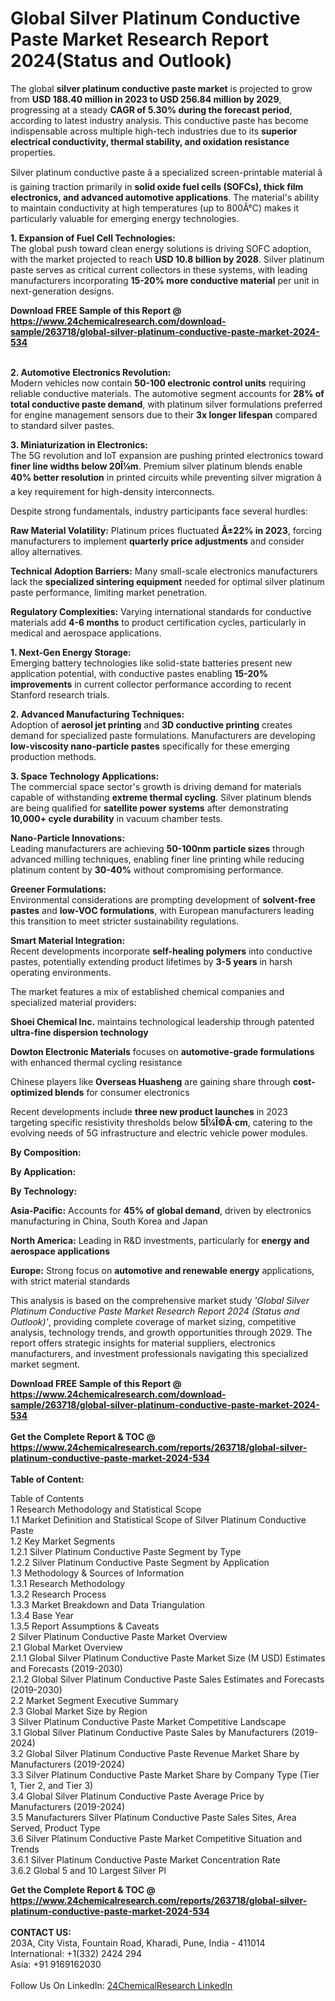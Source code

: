 <h1>Global Silver Platinum Conductive Paste Market Research Report 2024(Status and Outlook)</h1><p>The global <strong>silver platinum conductive paste market</strong> is projected to grow from <strong>USD 188.40 million in 2023 to USD 256.84 million by 2029</strong>, progressing at a steady <strong>CAGR of 5.30% during the forecast period</strong>, according to latest industry analysis. This conductive paste has become indispensable across multiple high-tech industries due to its <strong>superior electrical conductivity, thermal stability, and oxidation resistance</strong> properties.</p><p>Silver platinum conductive paste â a specialized screen-printable material â is gaining traction primarily in <strong>solid oxide fuel cells (SOFCs), thick film electronics, and advanced automotive applications</strong>. The material's ability to maintain conductivity at high temperatures (up to 800Â°C) makes it particularly valuable for emerging energy technologies.</p><p><strong>1. Expansion of Fuel Cell Technologies:</strong><br>
The global push toward clean energy solutions is driving SOFC adoption, with the market projected to reach <strong>USD 10.8 billion by 2028</strong>. Silver platinum paste serves as critical current collectors in these systems, with leading manufacturers incorporating <strong>15-20% more conductive material</strong> per unit in next-generation designs.</p><div><b>Download FREE Sample of this Report @ 
            <a href="https://www.24chemicalresearch.com/download-sample/263718/global-silver-platinum-conductive-paste-market-2024-534">
            https://www.24chemicalresearch.com/download-sample/263718/global-silver-platinum-conductive-paste-market-2024-534</a></b></div><br><p><strong>2. Automotive Electronics Revolution:</strong><br>
Modern vehicles now contain <strong>50-100 electronic control units</strong> requiring reliable conductive materials. The automotive segment accounts for <strong>28% of total conductive paste demand</strong>, with platinum silver formulations preferred for engine management sensors due to their <strong>3x longer lifespan</strong> compared to standard silver pastes.</p><p><strong>3. Miniaturization in Electronics:</strong><br>
The 5G revolution and IoT expansion are pushing printed electronics toward <strong>finer line widths below 20Î¼m</strong>. Premium silver platinum blends enable <strong>40% better resolution</strong> in printed circuits while preventing silver migration â a key requirement for high-density interconnects.</p><p>Despite strong fundamentals, industry participants face several hurdles:</p><p><strong>Raw Material Volatility:</strong> Platinum prices fluctuated <strong>Â±22% in 2023</strong>, forcing manufacturers to implement <strong>quarterly price adjustments</strong> and consider alloy alternatives.</p><p><strong>Technical Adoption Barriers:</strong> Many small-scale electronics manufacturers lack the <strong>specialized sintering equipment</strong> needed for optimal silver platinum paste performance, limiting market penetration.</p><p><strong>Regulatory Complexities:</strong> Varying international standards for conductive materials add <strong>4-6 months</strong> to product certification cycles, particularly in medical and aerospace applications.</p><p><strong>1. Next-Gen Energy Storage:</strong><br>
Emerging battery technologies like solid-state batteries present new application potential, with conductive pastes enabling <strong>15-20% improvements</strong> in current collector performance according to recent Stanford research trials.</p><p><strong>2. Advanced Manufacturing Techniques:</strong><br>
Adoption of <strong>aerosol jet printing</strong> and <strong>3D conductive printing</strong> creates demand for specialized paste formulations. Manufacturers are developing <strong>low-viscosity nano-particle pastes</strong> specifically for these emerging production methods.</p><p><strong>3. Space Technology Applications:</strong><br>
The commercial space sector's growth is driving demand for materials capable of withstanding <strong>extreme thermal cycling</strong>. Silver platinum blends are being qualified for <strong>satellite power systems</strong> after demonstrating <strong>10,000+ cycle durability</strong> in vacuum chamber tests.</p><p><strong>Nano-Particle Innovations:</strong><br>
	Leading manufacturers are achieving <strong>50-100nm particle sizes</strong> through advanced milling techniques, enabling finer line printing while reducing platinum content by <strong>30-40%</strong> without compromising performance.</p><p><strong>Greener Formulations:</strong><br>
	Environmental considerations are prompting development of <strong>solvent-free pastes</strong> and <strong>low-VOC formulations</strong>, with European manufacturers leading this transition to meet stricter sustainability regulations.</p><p><strong>Smart Material Integration:</strong><br>
	Recent developments incorporate <strong>self-healing polymers</strong> into conductive pastes, potentially extending product lifetimes by <strong>3-5 years</strong> in harsh operating environments.</p><p>The market features a mix of established chemical companies and specialized material providers:</p><p><strong>Shoei Chemical Inc.</strong> maintains technological leadership through patented <strong>ultra-fine dispersion technology</strong></p><p><strong>Dowton Electronic Materials</strong> focuses on <strong>automotive-grade formulations</strong> with enhanced thermal cycling resistance</p><p>Chinese players like <strong>Overseas Huasheng</strong> are gaining share through <strong>cost-optimized blends</strong> for consumer electronics</p><p>Recent developments include <strong>three new product launches</strong> in 2023 targeting specific resistivity thresholds below <strong>5Î¼Î©Â·cm</strong>, catering to the evolving needs of 5G infrastructure and electric vehicle power modules.</p><p><strong>By Composition:</strong></p><p><strong>By Application:</strong></p><p><strong>By Technology:</strong></p><p><strong>Asia-Pacific:</strong> Accounts for <strong>45% of global demand</strong>, driven by electronics manufacturing in China, South Korea and Japan</p><p><strong>North America:</strong> Leading in R&amp;D investments, particularly for <strong>energy and aerospace applications</strong></p><p><strong>Europe:</strong> Strong focus on <strong>automotive and renewable energy</strong> applications, with strict material standards</p><p>This analysis is based on the comprehensive market study <em>'Global Silver Platinum Conductive Paste Market Research Report 2024 (Status and Outlook)'</em>, providing complete coverage of market sizing, competitive analysis, technology trends, and growth opportunities through 2029. The report offers strategic insights for material suppliers, electronics manufacturers, and investment professionals navigating this specialized market segment.</p><div><b>Download FREE Sample of this Report @ 
            <a href="https://www.24chemicalresearch.com/download-sample/263718/global-silver-platinum-conductive-paste-market-2024-534">
            https://www.24chemicalresearch.com/download-sample/263718/global-silver-platinum-conductive-paste-market-2024-534</a></b></div><br><div><b>Get the Complete Report & TOC @ 
            <a href="https://www.24chemicalresearch.com/reports/263718/global-silver-platinum-conductive-paste-market-2024-534">
            https://www.24chemicalresearch.com/reports/263718/global-silver-platinum-conductive-paste-market-2024-534</a></b></div><br>
            <b>Table of Content:</b><p>Table of Contents<br />
1 Research Methodology and Statistical Scope<br />
1.1 Market Definition and Statistical Scope of Silver Platinum Conductive Paste<br />
1.2 Key Market Segments<br />
1.2.1 Silver Platinum Conductive Paste Segment by Type<br />
1.2.2 Silver Platinum Conductive Paste Segment by Application<br />
1.3 Methodology & Sources of Information<br />
1.3.1 Research Methodology<br />
1.3.2 Research Process<br />
1.3.3 Market Breakdown and Data Triangulation<br />
1.3.4 Base Year<br />
1.3.5 Report Assumptions & Caveats<br />
2 Silver Platinum Conductive Paste Market Overview<br />
2.1 Global Market Overview<br />
2.1.1 Global Silver Platinum Conductive Paste Market Size (M USD) Estimates and Forecasts (2019-2030)<br />
2.1.2 Global Silver Platinum Conductive Paste Sales Estimates and Forecasts (2019-2030)<br />
2.2 Market Segment Executive Summary<br />
2.3 Global Market Size by Region<br />
3 Silver Platinum Conductive Paste Market Competitive Landscape<br />
3.1 Global Silver Platinum Conductive Paste Sales by Manufacturers (2019-2024)<br />
3.2 Global Silver Platinum Conductive Paste Revenue Market Share by Manufacturers (2019-2024)<br />
3.3 Silver Platinum Conductive Paste Market Share by Company Type (Tier 1, Tier 2, and Tier 3)<br />
3.4 Global Silver Platinum Conductive Paste Average Price by Manufacturers (2019-2024)<br />
3.5 Manufacturers Silver Platinum Conductive Paste Sales Sites, Area Served, Product Type<br />
3.6 Silver Platinum Conductive Paste Market Competitive Situation and Trends<br />
3.6.1 Silver Platinum Conductive Paste Market Concentration Rate<br />
3.6.2 Global 5 and 10 Largest Silver Pl</p><div><b>Get the Complete Report & TOC @ 
            <a href="https://www.24chemicalresearch.com/reports/263718/global-silver-platinum-conductive-paste-market-2024-534">
            https://www.24chemicalresearch.com/reports/263718/global-silver-platinum-conductive-paste-market-2024-534</a></b></div><br><b>CONTACT US:</b><br>
            203A, City Vista, Fountain Road, Kharadi, Pune, India - 411014<br>
            International: +1(332) 2424 294<br>
            Asia: +91 9169162030 <br><br>
            Follow Us On LinkedIn: <a href="https://www.linkedin.com/company/24chemicalresearch/">24ChemicalResearch LinkedIn</a>